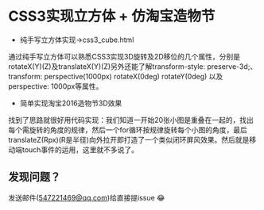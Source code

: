 # CSS3实现立方体 + 仿淘宝造物节

+ 纯手写立方体实现->css3_cube.html

通过纯手写立方体可以熟悉CSS3实现3D旋转及2D移位的几个属性，分别是rotateX(Y)(Z)及translateX(Y)(Z)另外还能了解transform-style: preserve-3d;、transform: perspective(1000px) rotateX(0deg) rotateY(0deg) 以及perspective: 1000px等属性。

+ 简单实现淘宝2016造物节3D效果

找到了思路就很好用代码实现：我们知道一开始20张小图是重叠在一起的，找出每个需旋转的角度的规律，然后一个for循环按规律旋转每个小图的角度，最后translateZ(Rpx)(R是半径)向外拉开即打造了一个类似闭环屏风效果。然后就是移动端touch事件的运用，这里就不多说了。

 ## 发现问题？
发送邮件(547221469@qq.com)给直接提issue :joy: